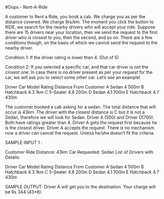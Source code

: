 #Oops - Rent-A-Ride 


A customer to Rent a Ride, you book a cab. We charge you as per the distance covered. We charge 8rs/km.
The moment you click the button to RIDE, we search for the nearby drivers who will accept your ride.
Suppose there are 15 drivers near your location, then we send the request to the first driver who is closest to you, then the second, and so on.
There are a few conditions though, on the basis of which we cannot send the request to the nearby driver.

Condition 1:
If the driver rating is lower than 4. (Out of 5)

Condition 2:
If you selected a specific car, and that car driver is not the closest one.
In case there is no driver present as per your request for the car, we will ask you to select some other car.
Let’s see an example!

Driver  Car Model   Rating    Distance From Customer
A        Sedan       4          500m
B      Hatchback    4.3          1km
C      5-Seater      4.8         200m
D      Sedan         4.1        700m
E      Hatchback     4.7        430m

The customer booked a cab asking for a sedan. The total distance that will occur is 43km.
The driver with the closest distance is C but it is not a Sedan, therefore we will look for Sedan. Driver A (500) and Driver D(700). Both have ratings greater than 4.
Driver A gets the request first because he is the closest driver.
Driver A accepts the request. There is no mechanism now a driver can cancel the request. Unless he/she doesn’t fit the criteria.

SAMPLE INPUT 1 :

Customer Ride Distance: 43km
Car Requested: Sedan
List of Drivers with Details:

Driver   Car Model   Rating   Distance From Customer
A        Sedan        4           500m
B       Hatchback     4.3         1km
C       5-Seater      4.8         200m
D       Sedan         4.1         700m
E     Hatchback       4.7         430m

SAMPLE OUTPUT: 
Driver A will get you to the destination.
Your charge will be Rs 344 (43*8).
